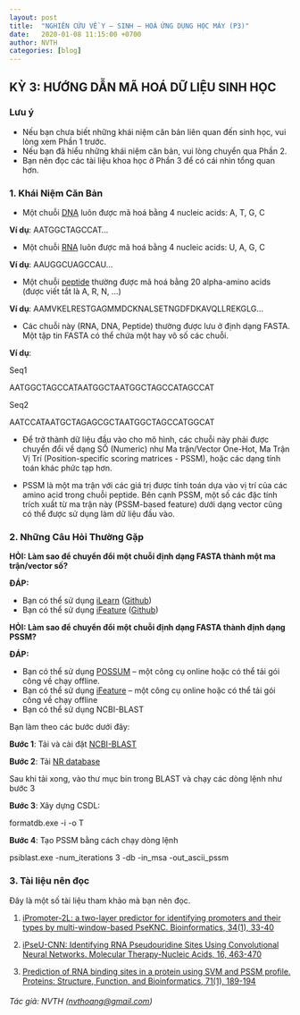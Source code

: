 ```yaml
---
layout: post
title:  "NGHIÊN CỨU VỀ Y – SINH – HOÁ ỨNG DỤNG HỌC MÁY (P3)"
date:   2020-01-08 11:15:00 +0700
author: NVTH
categories: [blog]
---
```


## KỲ 3: HƯỚNG DẪN MÃ HOÁ DỮ LIỆU SINH HỌC
### Lưu ý
 - Nếu bạn chưa biết những khái niệm căn bản liên quan đến sinh học, vui lòng xem Phần 1 trước.
 - Nếu bạn đã hiểu những khái niệm căn bản, vui lòng chuyển qua Phần 2.
 - Bạn nên đọc các tài liệu khoa học ở Phần 3 để có cái nhìn tổng quan hơn.

### 1. Khái Niệm Căn Bản
- Một chuỗi [DNA](https://en.wikipedia.org/wiki/DNA) luôn được mã hoá bằng 4 nucleic acids: A, T, G, C

**Ví dụ**: AATGGCTAGCCAT…

- Một chuỗi [RNA](https://en.wikipedia.org/wiki/RNA) luôn được mã hoá bằng 4 nucleic acids: U, A, G, C

**Ví dụ**: AAUGGCUAGCCAU…
 
- Một chuỗi [peptide](https://en.wikipedia.org/wiki/Peptide) thường được mã hoá bằng 20 alpha-amino acids (được viết tắt là  A, R, N, …)

**Ví dụ**: AAMVKELRESTGAGMMDCKNALSETNGDFDKAVQLLREKGLG…

- Các chuỗi này (RNA, DNA, Peptide) thường được lưu ở định dạng FASTA. Một tập tin FASTA có thể chứa một hay vô số các chuỗi.

**Ví dụ**:

Seq1

AATGGCTAGCCATAATGGCTAATGGCTAGCCATAGCCAT

Seq2

AATCCATAATGCTAGAGCGCTAATGGCTAGCCATGGCAT

- Để trở thành dữ liệu đầu vào cho mô hình, các chuỗi này phải được chuyển đổi về dạng SỐ (Numeric) như Ma trận/Vector One-Hot, Ma Trận Vị Trí (Position-specific scoring matrices - PSSM), hoặc các dạng tính toán khác phức tạp hơn. 

- PSSM là một ma trận với các giá trị được tính toán dựa vào vị trí của các amino acid trong chuỗi peptide. Bên cạnh PSSM, một số các đặc tính trích xuất từ ma trận này (PSSM-based feature) dưới dạng vector cũng có thể được sử dụng làm dữ liệu đầu vào.  

### 2. Những Câu Hỏi Thường Gặp
**HỎI: Làm sao để chuyển đổi một chuỗi định dạng FASTA thành một ma trận/vector số?**

**ĐÁP:** 
- Bạn có thể sử dụng [iLearn](https://academic.oup.com/bib/advance-article/doi/10.1093/bib/bbz041/5475015) 
([Github](https://github.com/Superzchen/iLearn))
- Bạn có thể sử dụng [iFeature](https://academic.oup.com/bioinformatics/article/34/14/2499/4924718) 
([Github](https://github.com/Superzchen/iFeature))

**HỎI: Làm sao để chuyển đổi một chuỗi định dạng FASTA thành định dạng PSSM?**

**ĐÁP:** 
- Bạn có thể sử dụng [POSSUM](http://possum.erc.monash.edu/) – một công cụ online hoặc có thể tải gói công về chạy offline.
- Bạn có thể sử dụng [iFeature](https://academic.oup.com/bioinformatics/article/34/14/2499/4924718) – một công cụ online hoặc có thể tải gói công về chạy offline
- Bạn có thể sử dụng NCBI-BLAST

Bạn làm theo các bước dưới đây:

**Bước 1**: Tải và cài đặt [NCBI-BLAST](ftp://ftp.ncbi.nlm.nih.gov/blast/executables/blast+/LATEST/)

**Bước 2**: Tải [NR database](ftp://ftp.ncbi.nlm.nih.gov/blast/db/FASTA/nr.gz) 

Sau khi tải xong, vào thư mục bin trong BLAST và chạy các dòng lệnh như bước 3

**Bước 3**: Xây dựng CSDL: 

formatdb.exe -i <NR Database file> -o T 
 
**Bước 4**: Tạo PSSM bằng cách chạy dòng lệnh

psiblast.exe -num_iterations 3 -db <NR Database file> -in_msa <Fasta file> -out_ascii_pssm <PSSM Output file> 

### 3. Tài liệu nên đọc

Đây là một số tài liệu tham khảo mà bạn nên đọc.

1. [iPromoter-2L: a two-layer predictor for identifying promoters and their types by multi-window-based PseKNC. Bioinformatics, 34(1), 33-40](https://academic.oup.com/bioinformatics/article/34/1/33/4158035)

2. [iPseU-CNN: Identifying RNA Pseudouridine Sites Using Convolutional Neural Networks. Molecular Therapy-Nucleic Acids, 16, 463-470](https://www.sciencedirect.com/science/article/pii/S216225311930071X)

3. [Prediction of RNA binding sites in a protein using SVM and PSSM profile. Proteins: Structure, Function, and Bioinformatics, 71(1), 189-194](https://onlinelibrary.wiley.com/doi/full/10.1002/prot.21677)

###### Tác giả: NVTH (nvthoang@gmail.com)
